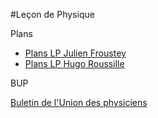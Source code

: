 #Leçon de Physique

Plans

- [Plans LP Julien Froustey](Plans_JF_2019.pdf) 
- [Plans LP Hugo Roussille](plans_lecon_physique.pdf) 

BUP

[Buletin de l'Union des physiciens](/leçon-physique/ressources-internet/BUP/BUP.md) 


